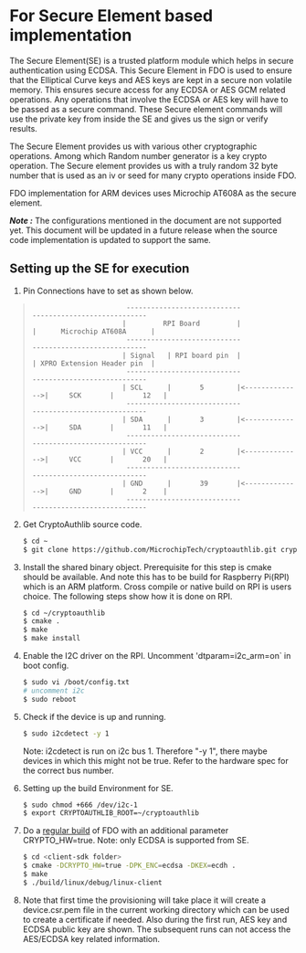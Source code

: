 # For Secure Element based implementation

The Secure Element(SE) is a trusted platform module which helps in secure
authentication using ECDSA. This Secure Element in FDO is used to ensure that
the Elliptical Curve keys and AES keys are kept in a secure non volatile
memory. This ensures secure access for any ECDSA or AES GCM related operations.
Any operations that involve the ECDSA or AES key will have to be passed as a
secure command. These Secure element commands will use the private key from
inside the SE and gives us the sign or verify results.

The Secure Element provides us with various other cryptographic operations.
Among which Random number generator is a key crypto operation. The Secure element provides us
with a truly random 32 byte number that is used as an iv or seed for many crypto operations inside FDO.

FDO implementation for ARM devices uses Microchip AT608A as the secure element.

***Note :*** The configurations mentioned in the document are not supported yet. This document will be updated in a future release when the source code implementation is updated to support the same.

## Setting up the SE for execution
1. Pin Connections have to set as shown below.
>                            ----------------------------                 ----------------------------
>                           |         RPI Board         |                |      Microchip AT608A      |
>                            ----------------------------                 ----------------------------
>                           | Signal   | RPI board pin  |                | XPRO Extension Header pin  |
>                            ----------------------------                 ----------------------------
>                           | SCL      |       5        |<-------------->|     SCK       |       12   |
>                            ----------------------------                 ----------------------------
>                           | SDA      |       3        |<-------------->|     SDA       |       11   |
>                            ----------------------------                 ----------------------------
>                           | VCC      |       2        |<-------------->|     VCC       |       20   |
>                            ----------------------------                 ----------------------------
>                           | GND      |       39       |<-------------->|     GND       |       2    |
>                            ----------------------------                 ----------------------------

2. Get CryptoAuthlib source code.
   ``` bash
   $ cd ~
   $ git clone https://github.com/MicrochipTech/cryptoauthlib.git cryptoauthlib
   ```

3. Install the shared binary object. Prerequisite for this step is cmake should be available.
   And note this has to be build for Raspberry Pi(RPI) which is an ARM platform. Cross compile or native build
   on RPI is users choice. The following steps show how it is done on RPI.
   ``` bash
   $ cd ~/cryptoauthlib
   $ cmake .
   $ make
   $ make install
   ```

4. Enable the I2C driver on the RPI. Uncomment 'dtparam=i2c_arm=on` in boot config. 
   ```bash
   $ sudo vi /boot/config.txt
   # uncomment i2c
   $ sudo reboot
   ```

5. Check if the device is up and running.
   ```bash
   $ sudo i2cdetect -y 1
   ```
   Note: i2cdetect is run on i2c bus 1. Therefore "-y 1", there maybe devices in which this
   might not be true. Refer to the hardware spec for the correct bus number.

6. Setting up the build Environment for SE.
   ``` bash
   $ sudo chmod +666 /dev/i2c-1
   $ export CRYPTOAUTHLIB_ROOT=~/cryptoauthlib
   ```

7. Do a [regular build](./linux.md) of FDO with an additional parameter CRYPTO_HW=true.
   Note: only ECDSA is supported from SE.
   ```bash
   $ cd <client-sdk folder>
   $ cmake -DCRYPTO_HW=true -DPK_ENC=ecdsa -DKEX=ecdh .
   $ make
   $ ./build/linux/debug/linux-client
   ```

8. Note that first time the provisioning will take place it will create a device.csr.pem file
   in the current working directory which can be used to create a certificate if needed.
   Also during the first run, AES key and ECDSA public key are shown. The subsequent runs can
   not access the AES/ECDSA key related information.
